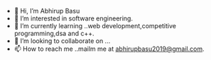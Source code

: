 - 👋 Hi, I’m Abhirup Basu
- 👀 I’m interested in software engineering.
- 🌱 I’m currently learning ..web development,competitive programming,dsa and c++.
- 💞️ I’m looking to collaborate on ...
- 📫 How to reach me ..mailm me at abhirupbasu2019@gmail.com.

<!---
AbhirupBasu-18/AbhirupBasu-18 is a ✨ special ✨ repository because its `README.md` (this file) appears on your GitHub profile.
You can click the Preview link to take a look at your changes.
--->
